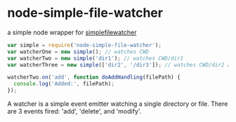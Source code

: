 # node-simple-file-watcher
a simple node wrapper for [simplefilewatcher](https://code.google.com/p/simplefilewatcher/)

```js
var simple = require('node-simple-file-watcher');
var watcherOne = new simple(); // watches CWD
var watcherTwo = new simple('dir1'); // watches CWD/dir1
var watcherThree = new simple(['dir2', '/dir3']); // watches CWD/dir2 and /dir3

watcherTwo.on('add', function doAddHandling(filePath) {
  console.log('Added:', filePath);
});
```

A watcher is a simple event emitter watching a single directory or file. 
There are 3 events fired: 'add', 'delete', and 'modify'. 
